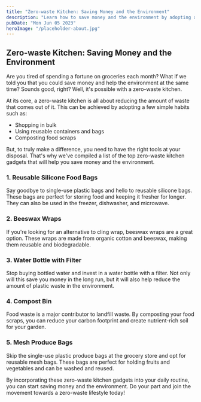 ```yaml
---
title: "Zero-waste Kitchen: Saving Money and the Environment"
description: "Learn how to save money and the environment by adopting a zero-waste kitchen. Check out our recommended zero-waste kitchen gadgets to get started."
pubDate: "Mon Jun 05 2023"
heroImage: "/placeholder-about.jpg"
---
```


## Zero-waste Kitchen: Saving Money and the Environment

Are you tired of spending a fortune on groceries each month? What if we told you that you could save money and help the environment at the same time? Sounds good, right? Well, it&#39;s possible with a zero-waste kitchen.

At its core, a zero-waste kitchen is all about reducing the amount of waste that comes out of it. This can be achieved by adopting a few simple habits such as:

- Shopping in bulk
- Using reusable containers and bags
- Composting food scraps

But, to truly make a difference, you need to have the right tools at your disposal. That&#39;s why we&#39;ve compiled a list of the top zero-waste kitchen gadgets that will help you save money and the environment.

### 1. Reusable Silicone Food Bags

Say goodbye to single-use plastic bags and hello to reusable silicone bags. These bags are perfect for storing food and keeping it fresher for longer. They can also be used in the freezer, dishwasher, and microwave.

### 2. Beeswax Wraps

If you&#39;re looking for an alternative to cling wrap, beeswax wraps are a great option. These wraps are made from organic cotton and beeswax, making them reusable and biodegradable.

### 3. Water Bottle with Filter

Stop buying bottled water and invest in a water bottle with a filter. Not only will this save you money in the long run, but it will also help reduce the amount of plastic waste in the environment.

### 4. Compost Bin

Food waste is a major contributor to landfill waste. By composting your food scraps, you can reduce your carbon footprint and create nutrient-rich soil for your garden.

### 5. Mesh Produce Bags

Skip the single-use plastic produce bags at the grocery store and opt for reusable mesh bags. These bags are perfect for holding fruits and vegetables and can be washed and reused.

By incorporating these zero-waste kitchen gadgets into your daily routine, you can start saving money and the environment. Do your part and join the movement towards a zero-waste lifestyle today!